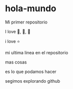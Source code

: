# hola-mundo

Mi primer repositorio

I love :icecream:, :pizza:, :dog:

i love :star:

mi ultima linea en el repositorio

mas cosas

es lo que podamos hacer

segimos explorando github
